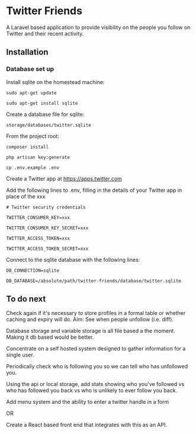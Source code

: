 Twitter Friends
===============

A Laravel based application to provide visibility on the people you follow on 
Twitter and their recent activity.

Installation
------------

### Database set up

Install sqlite on the homestead machine:

`sudo apt-get update`

`sudo apt-get install sqlite`

Create a database file for sqlite:

`storage/databases/twitter.sqlite`

From the project root:

`composer install`

`php artisan key:generate`

`cp .env.example .env`

Create a Twitter app at https://apps.twitter.com

Add the following lines to .env, filling in the details of your Twitter app in 
place of the xxx

`# Twitter security credentials`

`TWITTER_CONSUMER_KEY=xxx`

`TWITTER_CONSUMER_KEY_SECRET=xxx`

`TWITTER_ACCESS_TOKEN=xxx`

`TWITTER_ACCESS_TOKEN_SECRET=xxx`

Connect to the sqlite database with the following lines:

`DB_CONNECTION=sqlite`

`DB_DATABASE=/absolute/path/twitter-friends/database/twitter.sqlite`

To do next
----------

Check again if it's necessary to store profiles in a formal table or whether 
caching and expiry will do. Aim: See when people unfollow (i.e. diff).

Database storage and variable storage is all file based a the moment. Making it 
db based would be better.

Concentrate on a self hosted system designed to gather information for a single
user.

Periodically check who is following you so we can tell who has unfollowed you.

Using the api or local storage, add stats showing who you've followed vs who has
followed you back vs who is unlikely to ever follow you back.

Add menu system and the ability to enter a twitter handle in a form

OR

Create a React based front end that integrates with this as an API.